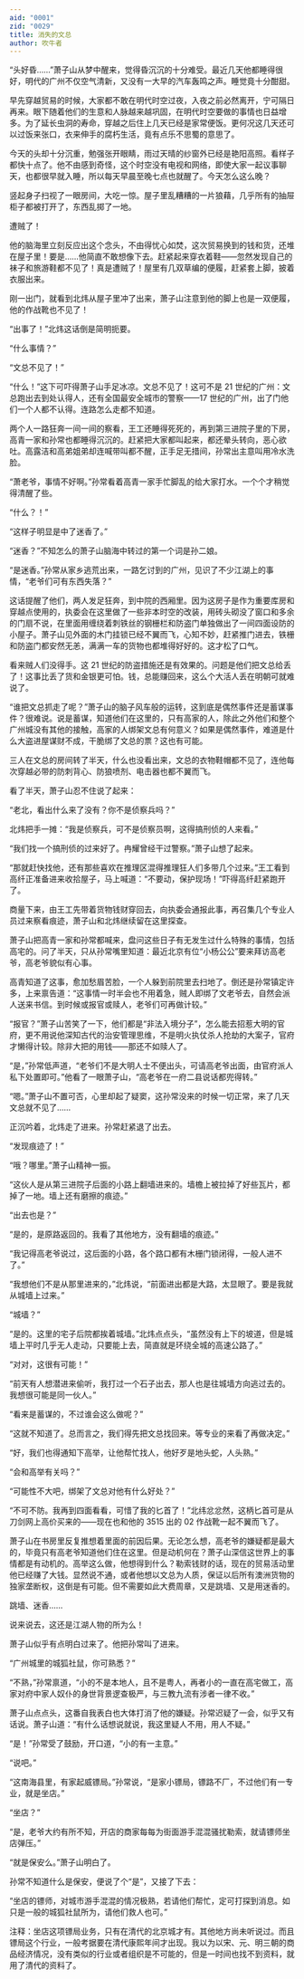 ```yaml
---
aid: "0001"
zid: "0029"
title: 消失的文总
author: 吹牛者
---
```


“头好昏……”萧子山从梦中醒来，觉得昏沉沉的十分难受。最近几天他都睡得很好，明代的广州不仅空气清新，又没有一大早的汽车轰鸣之声。睡觉竟十分酣甜。

早先穿越贸易的时候，大家都不敢在明代时空过夜，入夜之前必然离开，宁可隔日再来。眼下随着他们的生意和人脉越来越巩固，在明代时空要做的事情也日益增多。为了延长虫洞的寿命，穿越之后住上几天已经是家常便饭。更何况这几天还可以过饭来张口，衣来伸手的腐朽生活，竟有点乐不思蜀的意思了。

今天的头却十分沉重，勉强张开眼睛，雨过天晴的纱窗外已经是艳阳高照。看样子都快十点了。他不由感到奇怪，这个时空没有电视和网络，即使大家一起议事聊天，也都很早就入睡，所以每天早晨至晚七点也就醒了。今天怎么这么晚？

竖起身子扫视了一眼房间，大吃一惊。屋子里乱糟糟的一片狼藉，几乎所有的抽屉柜子都被打开了，东西乱掷了一地。

遭贼了！

他的脑海里立刻反应出这个念头，不由得忧心如焚，这次贸易换到的钱和货，还堆在屋子里！要是……他简直不敢想像下去。赶紧起来穿衣着鞋——忽然发现自己的袜子和旅游鞋都不见了！真是遭贼了！屋里有几双草编的便履，赶紧套上脚，披着衣服出来。

刚一出门，就看到北炜从屋子里冲了出来，萧子山注意到他的脚上也是一双便履，他的作战靴也不见了！

“出事了！”北炜这话倒是简明扼要。

“什么事情？”

“文总不见了！”

“什么！”这下可吓得萧子山手足冰凉。文总不见了！这可不是 21 世纪的广州：文总跑出去到处认得人，还有全国最安全城市的警察——17 世纪的广州，出了门他们一个人都不认得。连路怎么走都不知道。

两个人一路狂奔一间一间的察看，王工还睡得死死的，再到第三进院子里的下房，高青一家和孙常也都睡得沉沉的。赶紧把大家都叫起来，都还晕头转向，恶心欲吐。高露洁和高弟姐弟却连喊带叫都不醒，正手足无措间，孙常出主意叫用冷水洗脸。

“萧老爷，事情不好啊。”孙常看着高青一家手忙脚乱的给大家打水。一个个才稍觉得清醒了些。

“什么？！”

“这样子明显是中了迷香了。”

“迷香？”不知怎么的萧子山脑海中转过的第一个词是孙二娘。

“是迷香。”孙常从家乡逃荒出来，一路乞讨到的广州，见识了不少江湖上的事情，“老爷们可有东西失落？”

这话提醒了他们，两人发足狂奔，到中院的西厢里。因为这房子是作为重要库房和穿越点使用的，执委会在这里做了一些非本时空的改装，用砖头砌没了窗口和多余的门扇不说，在里面用缠绕着刺铁丝的钢栅栏和防盗门单独做出了一间四面设防的小屋子。萧子山见外面的木门挂锁已经不翼而飞，心知不妙，赶紧推门进去，铁栅和防盗门都安然无恙，满满一车的货物也都堆得好好的。这才松了口气。

看来贼人们没得手。这 21 世纪的防盗措施还是有效果的。问题是他们把文总给丢了！这事比丢了货和金银更可怕。钱，总能赚回来，这么个大活人丢在明朝可就难说了。

“谁把文总抓走了呢？”萧子山的脑子风车般的运转，这到底是偶然事件还是蓄谋事件？很难说。说是蓄谋，知道他们在这里的，只有高家的人，除此之外他们和整个广州城没有其他的接触，高家的人绑架文总有何意义？如果是偶然事件，难道是什么大盗进屋谋财不成，干脆绑了文总的票？这也有可能。

三人在文总的房间转了半天，什么也没看出来，文总的衣物鞋帽都不见了，连他每次穿越必带的防刺背心、防狼喷剂、电击器也都不翼而飞。

看了半天，萧子山忍不住说了起来：

“老北，看出什么来了没有？你不是侦察兵吗？”

北炜把手一摊：“我是侦察兵，可不是侦察员啊，这得搞刑侦的人来看。”

“我们找一个搞刑侦的过来好了。冉耀曾经干过警察。”萧子山想了起来。

“那就赶快找他，还有那些喜欢在推理区混得推理狂人们多带几个过来。”王工看到高纤正准备进来收拾屋子，马上喊道：“不要动，保护现场！”吓得高纤赶紧跑开了。

商量下来，由王工先带着货物钱财穿回去，向执委会通报此事，再召集几个专业人员过来察看痕迹，萧子山和北炜继续留在这里探查。

萧子山把高青一家和孙常都喊来，盘问这些日子有无发生过什么特殊的事情，包括高宅的。问了半天，只从孙常嘴里知道：最近北京有位“小杨公公”要来拜访高老爷，高老爷貌似有心事。

高青知道了这事，愈加愁眉苦脸，一个人躲到前院里去扫地了。倒还是孙常镇定许多，上来禀告道：“这事情一时半会也不用着急，贼人即绑了文老爷去，自然会派人送来书信。到时候或报官或赎人，老爷们可再做计较。”

“报官？”萧子山苦笑了一下，他们都是“非法入境分子”，怎么能去招惹大明的官府，更不用说他深知古代的治安管理思维，不是明火执仗杀人抢劫的大案子，官府才懒得计较。除非大把的用钱——那还不如赎人了。

“是，”孙常低声道，“老爷们不是大明人士不便出头，可请高老爷出面，由官府派人私下处置即可。”他看了一眼萧子山，“高老爷在一府二县说话都兜得转。”

“嗯。”萧子山不置可否，心里却起了疑窦，这孙常没来的时候一切正常，来了几天文总就不见了……

正沉吟着，北炜走了进来。孙常赶紧退了出去。

“发现痕迹了！”

“哦？哪里。”萧子山精神一振。

“这伙人是从第三进院子后面的小路上翻墙进来的。墙檐上被拉掉了好些瓦片，都掉了一地。墙上还有磨擦的痕迹。”

“出去也是？”

“是的，是原路返回的。我看了其他地方，没有翻墙的痕迹。”

“我记得高老爷说过，这后面的小路，各个路口都有木栅门锁闭得，一般人进不了。”

“我想他们不是从那里进来的，”北炜说，“前面进出都是大路，太显眼了。要是我就从城墙上过来。”

“城墙？”

“是的。这里的宅子后院都挨着城墙。”北炜点点头，“虽然没有上下的坡道，但是城墙上平时几乎无人走动，只要能上去，简直就是环绕全城的高速公路了。”

“对对，这很有可能！”

“前天有人想潜进来偷听，我打过一个石子出去，那人也是往城墙方向逃过去的。我想很可能是同一伙人。”

“看来是蓄谋的，不过谁会这么做呢？”

“这就不知道了。总而言之，我们得先把文总找回来。等专业的来看了再做决定。”

“好，我们也得通知下高举，让他帮忙找人，他好歹是地头蛇，人头熟。”

“会和高举有关吗？”

“可能性不大吧，绑架了文总对他有什么好处？”

“不可不防。我再到四面看看，可惜了我的匕首了！”北纬忿忿然，这柄匕首可是从刀剑网上高价买来的——现在也和他的 3515 出的 02 作战靴一起不翼而飞了。

萧子山在书房里反复推想着里面的前因后果。无论怎么想，高老爷的嫌疑都是最大的，毕竟只有高老爷知道他们住在这里。但是动机何在？萧子山深信这世界上的事情都是有动机的。高举这么做，他想得到什么？勒索钱财的话，现在的贸易活动里他已经赚了大钱。显然说不通，或者他想以文总为人质，保证以后所有澳洲货物的独家垄断权，这倒是有可能。但不需要如此大费周章，又是跳墙、又是用迷香的。

跳墙、迷香……

说来说去，这还是江湖人物的所为么！

萧子山似乎有点明白过来了。他把孙常叫了进来。

“广州城里的城狐社鼠，你可熟悉？”

“不熟，”孙常禀道，“小的不是本地人，且不是粤人，再者小的一直在高宅做工，高家对府中家人奴仆的身世背景逻查极严，与三教九流有涉者一律不收。”

萧子山点点头，这番自我表白也大体打消了他的嫌疑。孙常迟疑了一会，似乎又有话说。萧子山道：“有什么话想说就说，我这里疑人不用，用人不疑。”

“是！”孙常受了鼓励，开口道，“小的有一主意。”

“说吧。”

“这南海县里，有家起威镖局。”孙常说，“是家小镖局，镖路不厂，不过他们有一专业，就是坐店。”

“坐店？”

“是，老爷大约有所不知，开店的商家每每为街面游手混混骚扰勒索，就请镖师坐店弹压。”

“就是保安么。”萧子山明白了。

孙常不知道什么是保安，便说了个“是”，又接了下去：

“坐店的镖师，对城市游手混混的情况极熟，若请他们帮忙，定可打探到消息。如只是一般的城狐社鼠所为，请他们救人也可。”

注释：坐店这项镖局业务，只有在清代的北京城才有。其他地方尚未听说过。而且镖局这个行业，一般考据要在清代康熙年间才出现。我以为以宋、元、明三朝的商品经济情况，没有类似的行业或者组织是不可能的，但是一时间也找不到资料，就用了清代的资料了。
